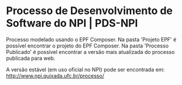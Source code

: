 Processo de Desenvolvimento de Software do NPI | PDS-NPI
===

Processo modelado usando o EPF Composer. Na pasta 'Projeto EPF' é possível encontrar o projeto do EPF Composer. Na pasta 'Processo Publicado' é possível encontrar a versão mais atualizada do processo publicada para web.

A versão estável (em uso oficial no NPI) pode ser encontrada em: http://www.npi.quixada.ufc.br/processo/
